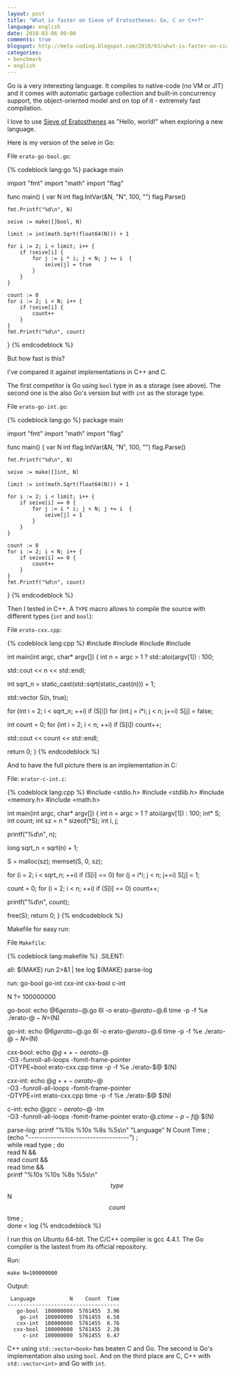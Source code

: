 ```yaml
---
layout: post
title: "What is faster on Sieve of Eratosthenes: Go, C or C++?"
language: english
date: 2010-03-06 00:00
comments: true
blogspot: http://meta-coding.blogspot.com/2010/03/what-is-faster-on-sieve-of-eratosthenes.html
categories: 
- benchmark
- english
---
```

Go is a very interesting language. It compiles to native-code (no VM or JIT) and it comes with automatic garbage collection and built-in concurrency support, the object-oriented model and on top of it - extremely fast compilation.

I love to use [Sieve of Eratosthenes][] as "Hello, world!" when exploring a new language.

[Sieve of Eratosthenes]: http://en.wikipedia.org/wiki/Sieve_of_Eratosthenes

Here is my version of the seive in Go:

File `erato-go-bool.go`:

{% codeblock lang:go %}
package main

import "fmt"
import "math"
import "flag"

func main() {
    var N int
    flag.IntVar(&N, "N", 100, "")
    flag.Parse()

    fmt.Printf("%d\n", N)

    seive := make([]bool, N)
   
    limit := int(math.Sqrt(float64(N))) + 1

    for i := 2; i < limit; i++ {
        if !seive[i] {
            for j := i * i; j < N; j += i  {
                seive[j] = true
            }
        }
    }

    count := 0
    for i := 2; i < N; i++ {
        if !seive[i] {
            count++
        }
    }
    fmt.Printf("%d\n", count)
}
{% endcodeblock %}

But how fast is this?

I've compared it against implementations in C++ and C.

The first competitor is Go using `bool` type in as a storage (see above). The second one is the also Go's version but with `int` as the storage type.

File `erato-go-int.go`:

{% codeblock lang:go %}
package main

import "fmt"
import "math"
import "flag"

func main() {
    var N int
    flag.IntVar(&N, "N", 100, "")
    flag.Parse()

    fmt.Printf("%d\n", N)

    seive := make([]int, N)
   
    limit := int(math.Sqrt(float64(N))) + 1

    for i := 2; i < limit; i++ {
        if seive[i] == 0 {
            for j := i * i; j < N; j += i  {
                seive[j] = 1
            }
        }
    }

    count := 0
    for i := 2; i < N; i++ {
        if seive[i] == 0 {
            count++
        }
    }
    fmt.Printf("%d\n", count)
}
{% endcodeblock %}

Then I tested in C++. A `TYPE` macro allows to compile the source with different types (`int` and `bool`):

File `erato-cxx.cpp`:

{% codeblock lang:cpp %}
#include <iostream>
#include <vector>
#include <cstdlib>
#include <cmath>

int main(int argc, char* argv[]) {
  int n = argc > 1 ? std::atoi(argv[1]) : 100;

  std::cout << n << std::endl;

  int sqrt_n = static_cast<int>(std::sqrt(static_cast<double>(n))) + 1;

  std::vector<TYPE> S(n, true);

  for (int i = 2; i < sqrt_n; ++i)
    if (S[i])
      for (int j = i*i; j < n; j+=i)
        S[j] = false;

  int count = 0;
  for (int i = 2; i < n; ++i)
    if (S[i])
      count++;

  std::cout << count << std::endl;

  return 0;
}
{% endcodeblock %}

And to have the full picture there is an implementation in C:

File: `erator-c-int.c`:

{% codeblock lang:cpp %}
#include <stdio.h>
#include <stdlib.h>
#include <memory.h>
#include <math.h>

int main(int argc, char* argv[]) {
  int n = argc > 1 ? atoi(argv[1]) : 100;
  int* S;
  int count;
  int sz = n * sizeof(*S);
  int i, j;

  printf("%d\n", n);

  long sqrt_n = sqrt(n) + 1;

  S = malloc(sz);
  memset(S, 0, sz);

  for (i = 2; i < sqrt_n; ++i)
    if (S[i] == 0)
      for (j = i*i; j < n; j+=i)
        S[j] = 1;

  count = 0;
  for (i = 2; i < n; ++i)
    if (S[i] == 0)
      count++;

  printf("%d\n", count);

  free(S);
  return 0;
}
{% endcodeblock %}

Makefile for easy run:

File `Makefile`:

{% codeblock lang:makefile %}
.SILENT: 

all: 
        $(MAKE) run 2>&1 | tee log
        $(MAKE) parse-log

run: go-bool go-int cxx-int cxx-bool c-int

N ?= 100000000

go-bool:
        echo $@
        6g erato-$@.go
        6l -o erato-$@ erato-$@.6
        time -p -f %e ./erato-$@ -N=$(N)

go-int: 
        echo $@
        6g erato-$@.go
        6l -o erato-$@ erato-$@.6
        time -p -f %e ./erato-$@ -N=$(N)

cxx-bool:
        echo $@
        g++ -o erato-$@ \
                -O3 -funroll-all-loops -fomit-frame-pointer \
                -DTYPE=bool erato-cxx.cpp 
        time -p -f %e ./erato-$@ $(N)

cxx-int:
        echo $@
        g++ -o erato-$@ \
                -O3 -funroll-all-loops -fomit-frame-pointer \
                -DTYPE=int erato-cxx.cpp 
        time -p -f %e ./erato-$@ $(N)

c-int:
        echo $@
        gcc -o erato-$@ -lm \
                -O3 -funroll-all-loops -fomit-frame-pointer erato-$@.c
        time -p -f %e ./erato-$@ $(N)

parse-log:
        printf "%10s %10s %8s %5s\n" "Language" N Count Time ; \
        (echo "------------------------------------") ; \
        while read type ; do \
                read N && \
                read count && \
                read time && \
                printf "%10s %10s %8s %5s\n" $$type $$N $$count $$time ; \
        done < log
{% endcodeblock %}

I run this on Ubuntu 64-bit. The C/C++ compiler is gcc 4.4.1. The Go compiler is the lastest from its official repository.

Run:

    make N=100000000

Output:

     Language           N    Count  Time
    ------------------------------------
       go-bool  100000000  5761455  3.96
        go-int  100000000  5761455  6.58
       cxx-int  100000000  5761455  6.76
      cxx-bool  100000000  5761455  2.20
         c-int  100000000  5761455  6.47

C++ using `std::vector<book>` has beaten C and Go. The second is Go's implementation also using `bool`. And on the third place are C, C++ with `std::vector<int>` and Go with `int`.
